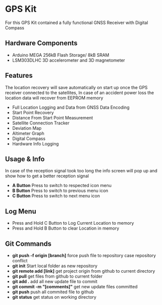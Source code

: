 # GPS Kit

For this GPS Kit contained a fully functional GNSS Receiver with Digital Compass

## Hardware Components

* Arduino MEGA 256kB Flash Storage/ 8kB SRAM
* LSM303DLHC 3D accelerometer and 3D magnetometer

## Features

The location recovery will save automatically on start up once the GPS
receiver connected to the satellites, In case of an accident power loss
the location data will recover from EEPROM memory

* Full Location Logging and Data from GNSS Data Encoding
* Start Point Recovery
* Distance From Start Point Measurement
* Satellite Connection Tracker
* Deviation Map
* Altimeter Graph
* Digital Compass
* Hardware Info Logging

## Usage & Info

In case of the reception signal took too long the info screen will pop up
and show how to get a better reception signal

* **A Button** Press to switch to respected icon menu
* **B Button** Press to switch to previous menu icon
* **C Button** Press to switch to next menu icon

## Log Menu
* Press and Hold C Button to Log Current Location to memory
* Press and Hold B Button to clear Location in memory

## Git Commands
* **git push -f origin [branch]** force push file to repository case repository conflict 
* **git init** Start local folder as new repository
* **git remote add [link]** get project origin from github to current directory
* **git pull** get files from github to current folder
* **git add .** add all new update file to commit
* **git commit -m "[comments]"** get new update files committed
* **git push** push all commited file to github
* **git status** get status on working directory
